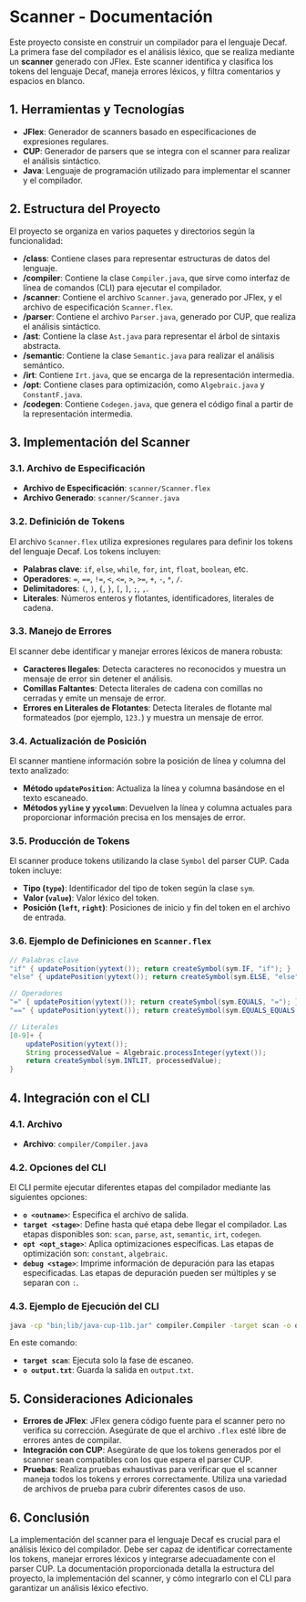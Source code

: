 # Scanner - Documentación

Este proyecto consiste en construir un compilador para el lenguaje Decaf. La primera fase del compilador es el análisis léxico, que se realiza mediante un **scanner** generado con JFlex. Este scanner identifica y clasifica los tokens del lenguaje Decaf, maneja errores léxicos, y filtra comentarios y espacios en blanco.

## 1. Herramientas y Tecnologías

- **JFlex**: Generador de scanners basado en especificaciones de expresiones regulares.
- **CUP**: Generador de parsers que se integra con el scanner para realizar el análisis sintáctico.
- **Java**: Lenguaje de programación utilizado para implementar el scanner y el compilador.

## 2. Estructura del Proyecto

El proyecto se organiza en varios paquetes y directorios según la funcionalidad:

- **/class**: Contiene clases para representar estructuras de datos del lenguaje.
- **/compiler**: Contiene la clase `Compiler.java`, que sirve como interfaz de línea de comandos (CLI) para ejecutar el compilador.
- **/scanner**: Contiene el archivo `Scanner.java`, generado por JFlex, y el archivo de especificación `Scanner.flex`.
- **/parser**: Contiene el archivo `Parser.java`, generado por CUP, que realiza el análisis sintáctico.
- **/ast**: Contiene la clase `Ast.java` para representar el árbol de sintaxis abstracta.
- **/semantic**: Contiene la clase `Semantic.java` para realizar el análisis semántico.
- **/irt**: Contiene `Irt.java`, que se encarga de la representación intermedia.
- **/opt**: Contiene clases para optimización, como `Algebraic.java` y `ConstantF.java`.
- **/codegen**: Contiene `Codegen.java`, que genera el código final a partir de la representación intermedia.

## 3. Implementación del Scanner

### 3.1. Archivo de Especificación

- **Archivo de Especificación**: `scanner/Scanner.flex`
- **Archivo Generado**: `scanner/Scanner.java`

### 3.2. Definición de Tokens

El archivo `Scanner.flex` utiliza expresiones regulares para definir los tokens del lenguaje Decaf. Los tokens incluyen:

- **Palabras clave**: `if`, `else`, `while`, `for`, `int`, `float`, `boolean`, etc.
- **Operadores**: `=`, `==`, `!=`, `<`, `<=`, `>`, `>=`, `+`, `-`, `*`, `/`.
- **Delimitadores**: `(`, `)`, `{`, `}`, `[`, `]`, `;`, `,`.
- **Literales**: Números enteros y flotantes, identificadores, literales de cadena.

### 3.3. Manejo de Errores

El scanner debe identificar y manejar errores léxicos de manera robusta:

- **Caracteres Ilegales**: Detecta caracteres no reconocidos y muestra un mensaje de error sin detener el análisis.
- **Comillas Faltantes**: Detecta literales de cadena con comillas no cerradas y emite un mensaje de error.
- **Errores en Literales de Flotantes**: Detecta literales de flotante mal formateados (por ejemplo, `123.`) y muestra un mensaje de error.

### 3.4. Actualización de Posición

El scanner mantiene información sobre la posición de línea y columna del texto analizado:

- **Método `updatePosition`**: Actualiza la línea y columna basándose en el texto escaneado.
- **Métodos `yyline` y `yycolumn`**: Devuelven la línea y columna actuales para proporcionar información precisa en los mensajes de error.

### 3.5. Producción de Tokens

El scanner produce tokens utilizando la clase `Symbol` del parser CUP. Cada token incluye:

- **Tipo (`type`)**: Identificador del tipo de token según la clase `sym`.
- **Valor (`value`)**: Valor léxico del token.
- **Posición (`left`, `right`)**: Posiciones de inicio y fin del token en el archivo de entrada.

### 3.6. Ejemplo de Definiciones en `Scanner.flex`

```java
// Palabras clave
"if" { updatePosition(yytext()); return createSymbol(sym.IF, "if"); }
"else" { updatePosition(yytext()); return createSymbol(sym.ELSE, "else"); }

// Operadores
"=" { updatePosition(yytext()); return createSymbol(sym.EQUALS, "="); }
"==" { updatePosition(yytext()); return createSymbol(sym.EQUALS_EQUALS, "=="); }

// Literales
[0-9]+ {
    updatePosition(yytext());
    String processedValue = Algebraic.processInteger(yytext());
    return createSymbol(sym.INTLIT, processedValue);
}
```
## 4. Integración con el CLI

### 4.1. Archivo

- **Archivo**: `compiler/Compiler.java`

### 4.2. Opciones del CLI

El CLI permite ejecutar diferentes etapas del compilador mediante las siguientes opciones:

- **`o <outname>`**: Especifica el archivo de salida.
- **`target <stage>`**: Define hasta qué etapa debe llegar el compilador. Las etapas disponibles son: `scan`, `parse`, `ast`, `semantic`, `irt`, `codegen`.
- **`opt <opt_stage>`**: Aplica optimizaciones específicas. Las etapas de optimización son: `constant`, `algebraic`.
- **`debug <stage>`**: Imprime información de depuración para las etapas especificadas. Las etapas de depuración pueden ser múltiples y se separan con `:`.

### 4.3. Ejemplo de Ejecución del CLI

```bash
java -cp "bin;lib/java-cup-11b.jar" compiler.Compiler -target scan -o output.txt input.txt
```
En este comando:

- **`target scan`**: Ejecuta solo la fase de escaneo.
- **`o output.txt`**: Guarda la salida en `output.txt`.

## 5. Consideraciones Adicionales

- **Errores de JFlex**: JFlex genera código fuente para el scanner pero no verifica su corrección. Asegúrate de que el archivo `.flex` esté libre de errores antes de compilar.
- **Integración con CUP**: Asegúrate de que los tokens generados por el scanner sean compatibles con los que espera el parser CUP.
- **Pruebas**: Realiza pruebas exhaustivas para verificar que el scanner maneja todos los tokens y errores correctamente. Utiliza una variedad de archivos de prueba para cubrir diferentes casos de uso.

## 6. Conclusión

La implementación del scanner para el lenguaje Decaf es crucial para el análisis léxico del compilador. Debe ser capaz de identificar correctamente los tokens, manejar errores léxicos y integrarse adecuadamente con el parser CUP. La documentación proporcionada detalla la estructura del proyecto, la implementación del scanner, y cómo integrarlo con el CLI para garantizar un análisis léxico efectivo.
